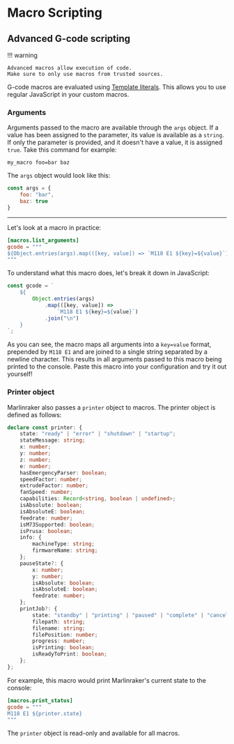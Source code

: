 # Macro Scripting

## Advanced G-code scripting

!!! warning

    Advanced macros allow execution of code. 
    Make sure to only use macros from trusted sources.

G-code macros are evaluated using [Template literals](https://developer.mozilla.org/en-US/docs/Web/JavaScript/Reference/Template_literals).
This allows you to use regular JavaScript in your custom macros.

### Arguments

Arguments passed to the macro are available through the `args` object.
If a value has been assigned to the parameter, its value is available as a `string`.
If only the parameter is provided, and it doesn't have a value, it is assigned
`true`. Take this command for example:

``
my_macro foo=bar baz
``

The `args` object would look like this:

```javascript
const args = {
    foo: "bar",
    baz: true
}
```

---

Let's look at a macro in practice:
```toml
[macros.list_arguments]
gcode = """
${Object.entries(args).map(([key, value]) => `M118 E1 ${key}=${value}`).join("\n")}
"""
```

To understand what this macro does, let's break it down in JavaScript:
```javascript
const gcode = `
    ${
        Object.entries(args)
            .map(([key, value]) =>
                `M118 E1 ${key}=${value}`)
            .join("\n")
    }
`;
```

As you can see, the macro maps all arguments into a `key=value` format, prepended
by `M118 E1` and are joined to a single string separated by a newline character.
This results in all arguments passed to this macro being printed to the console.
Paste this macro into your configuration and try it out yourself!

### Printer object

Marlinraker also passes a `printer` object to macros. The printer object is
defined as follows:

```typescript
declare const printer: {
    state: "ready" | "error" | "shutdown" | "startup";
    stateMessage: string;
    x: number;
    y: number;
    z: number;
    e: number;
    hasEmergencyParser: boolean;
    speedFactor: number;
    extrudeFactor: number;
    fanSpeed: number;
    capabilities: Record<string, boolean | undefined>;
    isAbsolute: boolean;
    isAbsoluteE: boolean;
    feedrate: number;
    isM73Supported: boolean;
    isPrusa: boolean;
    info: {
        machineType: string;
        firmwareName: string;
    };
    pauseState?: {
        x: number;
        y: number;
        isAbsolute: boolean;
        isAbsoluteE: boolean;
        feedrate: number;
    };
    printJob?: {
        state: "standby" | "printing" | "paused" | "complete" | "cancelled" | "error";
        filepath: string;
        filename: string;
        filePosition: number;
        progress: number;
        isPrinting: boolean;
        isReadyToPrint: boolean;
    };
};
```

For example, this macro would print Marlinraker's current state to
the console:

```toml
[macros.print_status]
gcode = """
M118 E1 ${printer.state}
"""
```

The `printer` object is read-only and available for all macros.